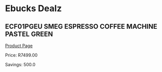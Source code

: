 
# Ebucks Dealz
## ECF01PGEU SMEG ESPRESSO COFFEE MACHINE PASTEL GREEN
[Product Page](https://www.ebucks.com/web/shop/productSelected.do?prodId=1169576074&catId=1196428103)

Price: R7499.00

Savings: 500.0


	